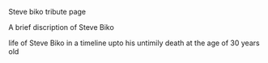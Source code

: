 Steve biko tribute page

A brief discription of Steve Biko

life of Steve Biko in a timeline upto his untimily death at the age of 30 years old